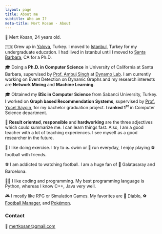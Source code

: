 ```yaml
---
layout: page
title: About me
subtitle: Who am I?
meta-title: Mert Kosan - About
---
```


👨 Mert Kosan, 24 years old.

🇹🇷 Grew up in [Yalova](https://www.google.com/maps/place/Yalova,+Yalova+Merkez%2FYalova,+Turkey/@40.6539192,29.2793442,16.5z/data=!4m5!3m4!1s0x14cafacc286b4cb1:0xb60ab599f8c5d1d0!8m2!3d40.654895!4d29.284186), Turkey. I moved to [Istanbul](https://www.google.com/maps/place/%C4%B0stanbul,+Turkey/@41.0052363,28.8717536,11z/data=!3m1!4b1!4m5!3m4!1s0x14caa7040068086b:0xe1ccfe98bc01b0d0!8m2!3d41.0082376!4d28.9783589), Turkey for my undergraduate education. I had lived in Istanbul until I moved to [Santa Barbara](https://www.google.com/maps/place/Santa+Barbara,+CA/@34.398582,-119.7849608,13z/data=!3m1!4b1!4m5!3m4!1s0x80e914c76f2d83d5:0xc8d13a64d7ba7648!8m2!3d34.4208305!4d-119.6981901), CA for a Ph.D.

🎓 Doing a **Ph.D. in Computer Science** in University of California at Santa Barbara, supervised by [Prof. Ambuj Singh](https://sites.cs.ucsb.edu/~ambuj/) at [Dynamo Lab](https://dynamo.cs.ucsb.edu/). I am currently working on Event Detection on Dynamic Graphs and my research interests are **Network Mining** and **Machine Learning**.

🎓 Obtained my **BSc in Computer Science** from Sabanci University, Turkey. I worked on **Graph based Recommendation Systems**, supervised by [Prof. Yucel Saygin](http://people.sabanciuniv.edu/ysaygin/), for my bachelor graduation project. I **ranked 1<sup>st</sup>** in Computer Science department.

🧠 **Result oriented**, **responsible** and **hardworking** are the three adjectives which could summarize me. I can learn things fast. Also, I am a good teacher with a lot of teaching experiences. I see myself as a good researcher in the future.

💪 I like doing exercise. I try to 🏊 swim or 🏃 run everyday, I enjoy playing ⚽ football with friends.

⚽ I am addicted to watching football. I am a huge fan of 🦁 Galatasaray and Barcelona.

👨‍💻 I like coding and programming. My best programming language is Python, whereas I know C++, Java very well.

🎮 I mostly like RPG or Simulation Games. My favorites are 👹 [Diablo](https://us.diablo3.com/en/), ⚽ [Football Manager](https://www.footballmanager.com/), and [Pokémon](https://www.pokemon.com/us/).

### Contact

📧 mertkosan@gmail.com
